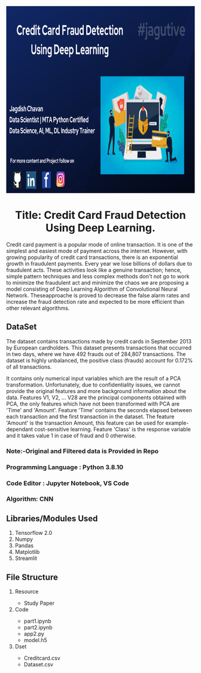 <Center><img src="https://github.com/JagdishChavan081/credit_card_fraud_detection_using_dl/blob/main/1_resource/credit.png" width="900" height="500"></center>
<center><h1>Title: Credit Card Fraud Detection Using Deep Learning.</h2></center>
<article>
<p>Credit card payment is a popular mode of online transaction. It is one of the simplest and easiest mode of payment
across the internet. However, with growing popularity of credit card transactions, there is an exponential growth in fraudulent
payments. Every year we lose billions of dollars due to fraudulent acts. These activities look like a genuine transaction; hence,
simple pattern techniques and less complex methods don't not go to work to minimize the fraudulent act and minimize the chaos
we are proposing a model consisting of Deep Learning Algorithm of Convolutional Neural Network. Theseapproache is proved to decrease the false alarm rates and increase the fraud detection rate and expected to be more efficient than other relevant algorithms.</p>
<article>

 <h2>DataSet</h2>
  <article><p>The dataset contains transactions made by credit cards in September 2013 by European cardholders.
This dataset presents transactions that occurred in two days, where we have 492 frauds out of 284,807 transactions. The dataset is highly unbalanced, the positive class (frauds) account for 0.172% of all transactions.

It contains only numerical input variables which are the result of a PCA transformation. Unfortunately, due to confidentiality issues, we cannot provide the original features and more background information about the data. Features V1, V2, … V28 are the principal components obtained with PCA, the only features which have not been transformed with PCA are 'Time' and 'Amount'. Feature 'Time' contains the seconds elapsed between each transaction and the first transaction in the dataset. The feature 'Amount' is the transaction Amount, this feature can be used for example-dependant cost-sensitive learning. Feature 'Class' is the response variable and it takes value 1 in case of fraud and 0 otherwise.</p><article>
    
<h3>Note:-Original and Filtered data is Provided in Repo</h3>
    
<h3>Programming Language : Python 3.8.10</h3>
<h3>Code Editor : Jupyter Notebook, VS Code </h3>
<h3>Algorithm: CNN</h3>   
  
  
  <h2>Libraries/Modules Used</h2>
  <ol>
  <li>Tensorflow 2.0</li>
  <li>Numpy</li>
  <li>Pandas</li>
  <li>Matplotlib</li>
  <li>Streamlit</li>  
</ol>
  
<h2>File Structure</h2>
    <ol>
  <li>Resource</li>
      <ul>
        <li>Study Paper</li>
      </ul>
  <li>Code</li>
      <ul>
      <li>part1.ipynb</li>
      <li>part2.ipynb</li>
      <li>app2.py</li>
      <li>model.h5</li>  
    </ul>
  <li>Dset</li>
      <ul>
      <li>Creditcard.csv</li>
      <li>Dataset.csv</li>
    </ul>
</ol>
    
 
    
